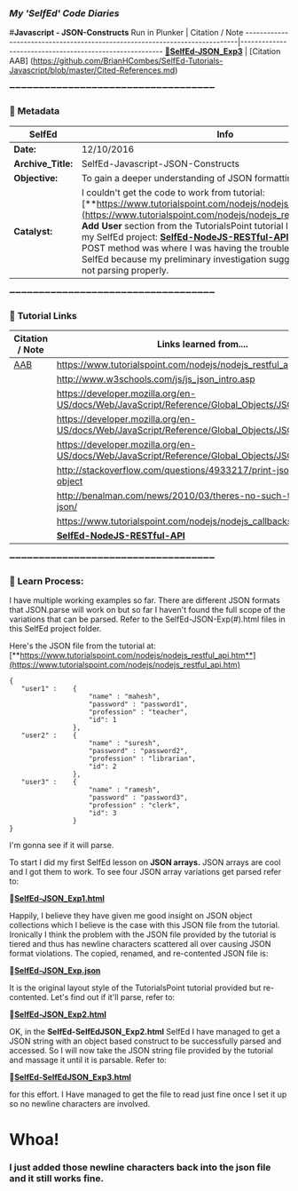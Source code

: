 ### **_My 'SelfEd' Code Diaries_**
#**Javascript - JSON-Constructs**
Run in Plunker | Citation / Note
----------------------------------------------------------------------------|--------------------------------------------------------
[:small_blue_diamond:**SelfEd-JSON_Exp3**](https://plnkr.co/edit/Iob3N0qgS9iGW2fiwTpA?p=preview) | [Citation AAB] (https://github.com/BrianHCombes/SelfEd-Tutorials-Javascript/blob/master/Cited-References.md)

:heavy_minus_sign::heavy_minus_sign::heavy_minus_sign::heavy_minus_sign::heavy_minus_sign::heavy_minus_sign::heavy_minus_sign::heavy_minus_sign::heavy_minus_sign::heavy_minus_sign::heavy_minus_sign::heavy_minus_sign::heavy_minus_sign::heavy_minus_sign::heavy_minus_sign::heavy_minus_sign::heavy_minus_sign::heavy_minus_sign::heavy_minus_sign::heavy_minus_sign::heavy_minus_sign::heavy_minus_sign::heavy_minus_sign::heavy_minus_sign::heavy_minus_sign::heavy_minus_sign::heavy_minus_sign::heavy_minus_sign::heavy_minus_sign::heavy_minus_sign::heavy_minus_sign::heavy_minus_sign::heavy_minus_sign::heavy_minus_sign::heavy_minus_sign:

### :arrow_down_small: **Metadata**
**SelfEd**          |  **Info** 
------------------- | ------------------------------------------------------------------------
**Date:**           | 12/10/2016
**Archive_Title:**  | SelfEd-Javascript-JSON-Constructs 
**Objective:**      | To gain a deeper understanding of JSON formatting and parsing
**Catalyst:**       | I couldn't get the code to work from tutorial: [**https://www.tutorialspoint.com/nodejs/nodejs_restful_api.htm**](https://www.tutorialspoint.com/nodejs/nodejs_restful_api.htm). The **Add User** section from the TutorialsPoint tutorial I'm referencing in my SelfEd project: [**SelfEd-NodeJS-RESTful-API**](https://github.com/BrianHCombes/SelfEd-Tutorials-NodeJS/tree/master/NodeJS-RESTful-API), involving the POST method was where I was having the trouble. So I began this SelfEd because my preliminary investigation suggests the JSON is not parsing properly.

:heavy_minus_sign::heavy_minus_sign::heavy_minus_sign::heavy_minus_sign::heavy_minus_sign::heavy_minus_sign::heavy_minus_sign::heavy_minus_sign::heavy_minus_sign::heavy_minus_sign::heavy_minus_sign::heavy_minus_sign::heavy_minus_sign::heavy_minus_sign::heavy_minus_sign::heavy_minus_sign::heavy_minus_sign::heavy_minus_sign::heavy_minus_sign::heavy_minus_sign::heavy_minus_sign::heavy_minus_sign::heavy_minus_sign::heavy_minus_sign::heavy_minus_sign::heavy_minus_sign::heavy_minus_sign::heavy_minus_sign::heavy_minus_sign::heavy_minus_sign::heavy_minus_sign::heavy_minus_sign::heavy_minus_sign::heavy_minus_sign::heavy_minus_sign:

### :arrow_down_small: **Tutorial Links**
**Citation / Note**   | **Links learned from....**                                                
----------------------|-----------------------
[AAB](https://github.com/BrianHCombes/SelfEd-Tutorials-Javascript/blob/master/Cited-References.md)  | https://www.tutorialspoint.com/nodejs/nodejs_restful_api.htm
                      | http://www.w3schools.com/js/js_json_intro.asp
                      | https://developer.mozilla.org/en-US/docs/Web/JavaScript/Reference/Global_Objects/JSON
                      | https://developer.mozilla.org/en-US/docs/Web/JavaScript/Reference/Global_Objects/JSON/parse
                      | https://developer.mozilla.org/en-US/docs/Web/JavaScript/Reference/Global_Objects/JSON/stringify
                      | http://stackoverflow.com/questions/4933217/print-json-parsed-object
                      | http://benalman.com/news/2010/03/theres-no-such-thing-as-a-json/   
                      | https://www.tutorialspoint.com/nodejs/nodejs_callbacks_concept.htm
                      | [**SelfEd-NodeJS-RESTful-API**](https://github.com/BrianHCombes/SelfEd-Tutorials-NodeJS/tree/master/NodeJS-RESTful-API)
                      
:heavy_minus_sign::heavy_minus_sign::heavy_minus_sign::heavy_minus_sign::heavy_minus_sign::heavy_minus_sign::heavy_minus_sign::heavy_minus_sign::heavy_minus_sign::heavy_minus_sign::heavy_minus_sign::heavy_minus_sign::heavy_minus_sign::heavy_minus_sign::heavy_minus_sign::heavy_minus_sign::heavy_minus_sign::heavy_minus_sign::heavy_minus_sign::heavy_minus_sign::heavy_minus_sign::heavy_minus_sign::heavy_minus_sign::heavy_minus_sign::heavy_minus_sign::heavy_minus_sign::heavy_minus_sign::heavy_minus_sign::heavy_minus_sign::heavy_minus_sign::heavy_minus_sign::heavy_minus_sign::heavy_minus_sign::heavy_minus_sign::heavy_minus_sign:

### :arrow_down_small: **Learn Process:**

I have multiple working examples so far. There are different JSON formats that JSON.parse will work on but so far I haven't found the full scope of the variations that can be parsed. Refer to the SelfEd-JSON-Exp(#).html files in this SelfEd project folder.

Here's the JSON file from the tutorial at: [**https://www.tutorialspoint.com/nodejs/nodejs_restful_api.htm**](https://www.tutorialspoint.com/nodejs/nodejs_restful_api.htm)

    {
       "user1" :    {
                        "name" : "mahesh",
                        "password" : "password1",
                        "profession" : "teacher",
                        "id": 1
                    },
       "user2" :    {
                        "name" : "suresh",
                        "password" : "password2",
                        "profession" : "librarian",
                        "id": 2
                    },
       "user3" :    {
                        "name" : "ramesh",
                        "password" : "password3",
                        "profession" : "clerk",
                        "id": 3
                    }
    }

I'm gonna see if it will parse.

To start I did my first SelfEd lesson on **JSON arrays.** JSON arrays are cool and  I got them  to work. To see four JSON array variations get parsed refer to:

:small_blue_diamond:[**SelfEd-JSON_Exp1.html**](https://plnkr.co/edit/lTWTA87SgLbInWgYNcHz?p=preview)    



Happily, I believe they have given me good insight on JSON object collections which I believe is the case with this JSON file from the tutorial. Ironically I think the problem with the JSON file provided by the tutorial is tiered and thus has newline characters  scattered all over causing JSON format violations. The copied, renamed, and re-contented JSON file is:

:small_blue_diamond:[**SelfEd-JSON_Exp.json**](https://github.com/BrianHCombes/SelfEd-Tutorials-Javascript/blob/master/Javascript-JSON-Constructs/SelfEd-JSON_Exp.json)

It is the original layout style of the TutorialsPoint tutorial provided but re-contented. Let's find out if it'll parse, refer to:

:small_blue_diamond:[**SelfEd-JSON_Exp2.html**](https://plnkr.co/edit/TdMZTCxHoNe4x07WFEMP?p=preview)    

        
OK, in the **SelfEd-SelfEdJSON_Exp2.html** SelfEd I have managed to get a JSON string with an object based construct to be successfully parsed and accessed. So I will now take the JSON string file provided by the tutorial and massage it until it is parsable. Refer to:

:small_blue_diamond:[**SelfEd-SelfEdJSON_Exp3.html**](https://plnkr.co/edit/P4M4mXsNYzWiJ20Ma4SV?p=preview)

for this effort. I Have managed to get the file to read just fine once I set it up so no newline characters are involved.

# Whoa!   
### I just added those newline characters back into the json file and it still works fine.

 

